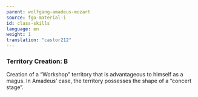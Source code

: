 ```yaml
---
parent: wolfgang-amadeus-mozart
source: fgo-material-i
id: class-skills
language: en
weight: 1
translation: "castor212"
---
```


### Territory Creation: B

Creation of a “Workshop” territory that is advantageous to himself as a magus.
In Amadeus’ case, the territory possesses the shape of a “concert stage”.
